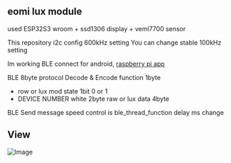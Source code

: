 ## eomi lux module 
used ESP32S3 wroom + ssd1306 display + veml7700 sensor

This repository i2c config 600kHz setting You can change stable 100kHz setting

Im working BLE connect for android, [raspberry pi app](https://github.com/yumzi114/lighttester)

BLE 8byte protocol
Decode & Encode function
1byte 
- row or lux mod state 1bit 0 or 1
- DEVICE NUMBER
white 2byte
raw or lux data 4byte

BLE Send message speed control is ble_thread_function delay ms change
## View
![Image](https://github.com/user-attachments/assets/051fa6b5-f815-4e7f-b151-e4d53986fd26)